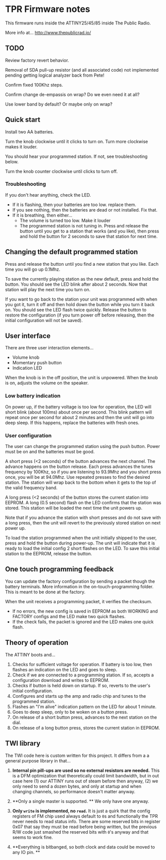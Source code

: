 # TPR Firmware notes

This firmware runs inside the ATTINY25/45/85 inside The Public Radio. 

More info at...
http://www.thepublicrad.io/

## TODO

Review factory revert behavior. 

Removal of SDA pull-up resistor (and all associated code) not implemented pending getting logical analyzer back from Pete! 

Confirm fixed 100Khz steps.

Confirm change de-empassis on wrap? Do we even need it at all?

Use lower band by default? Or maybe only on wrap?


## Quick start

Install two AA batteries.    

Turn the knob clockwise until it clicks to turn on. Turn more clockwise makes it louder.

You should hear your programmed station. If not, see troubleshooting below.   

Turn the knob counter clockwise until clicks to turn off. 

 ### Troubleshooting

If you don't hear anything, check the LED. 

* If it is flashing, then your batteries are too low. replace them. 
* If you see nothing, then the batteries are dead or not installed. Fix that.
* If it is breathing, then either...
    * The volume is turned too low. Make it louder
    * The programmed station is not tuning in. Press and release the button until you get to a station that works (and you like), then press and hold the button for 2 seconds to save that station for next time.
    


## Changing the default programmed station 

Press and release the button until you find a new station that you like. Each time you will go up 0.1Mhz. 

To save the currently playing station as the new default, press and hold the button. You should see the LED blink after about 2 seconds. Now that station will play the next time you turn on.

If you want to go back to the station your unit was programmed with when you got it, turn it off and then hold down the button while you turn it back on. You should see the LED flash twice quickly. Release the button to restore the configuration (if you turn power off before releasing, then the initial configuration will not be saved). 


## User interface

There are three user interaction elements...

* Volume knob
* Momentary push button
* Indication LED

When the knob is in the off position, the unit is unpowered. When the knob is on, adjusts the volume on the speaker.

### Low battery indication

On power up, if the battery voltage is too low for operation, the LED will short blink (about 100ms) about once per second. This blink pattern will repeat once per second for about 2 minutes and then the unit will go into deep sleep. If this happens, replace the batteries with fresh ones. 

### User configuration

The user can change the programmed station using the push button. Power must be on and the batteries must be good. 

A short press (<2 seconds) of the button advances the next channel. The advance happens on the button release.  Each press advances the tunes frequency by 100Khz, so if you are listening to 93.9Mhz and you short press once, you will be at 94.0Mhz. Use repeated presses to find the desired station. The station will wrap back to the bottom when it gets to the top of the valid frequency band.  

A long press (<2 seconds) of the button stores the current station into EEPROM. A long (0.5 second) flash on the LED confirms that the station was stored. This station will be loaded the next time the unit powers up. 

Note that if you advance the station with short presses and do not save with a long press, then the unit will revert to the previously stored station on next power up.

To load the station programmed when the unit initially shipped to the user, press and hold the button during power-up. The unit will indicate that it is ready to load the initial config 2 short flashes on the LED. To save this initial station to the EEPROM, release the button.

## One touch programming feedback

You can update the factory configuration by sending a packet though the battery terminals. More information in the on-touch-programming folder. This is meant to be done at the factory.

When the unit receives a programming packet, it verifies the checksum.
 
* If no errors, the new config is saved in EEPROM as both WORKING and FACTORY configs and the LED make two quick flashes. 
* If the check fails, the packet is ignored and the LED makes one quick flash.

  

## Theory of operation

The ATTINY boots and...

1. Checks for sufficient voltage for operation. If battery is too low, then flashes an indication on the LED and goes to sleep.
2. Check if we are connected to a programming station. If so, accepts a configuration download and writes to EEPROM.
3. Checks if button is held down on startup. If so, reverts to the user's initial configuration.
4. Configures and starts up the amp and radio chip and tunes to the programmed station.
5. Flashes an "I'm alive" indication pattern on the LED for about 1 minute.
6. Goes to deep sleep, only to be woken on a button press.
7. On release of a short button press, advances to the next station on the dial. 
8. On release of a long button press, stores the current station in EEPROM.


## TWI library
The TWI code here is custom written for this project. It differs from a a general purpose library in that...

1. **Internal pin pill-ups are used so no external resistors are needed.** This is a DFM optimization that theoretically could limit bandwidth, but in out case here (1) our ATTINY runs out of steam before then anyway, (2) we only need to send a dozen bytes, and only at startup and when changing channels, so performance doesn't matter anyway. 

1. **Only a single master is supported. ** We only have one anyway. 

1. **Only `write` is implemented, no `read`.** It is just a quirk that the config registers of FM chip used always default to `0`s and functionally the TPR never needs to read status info. There are some reserved bits in register 0x07 that say they must be read before being written, but the previous R/W code just smashed the reserved bits with `0`'s anyway and that seems to work fine. 

1. **Everything is bitbanged, so both clock and data could be moved to any IO pin. **